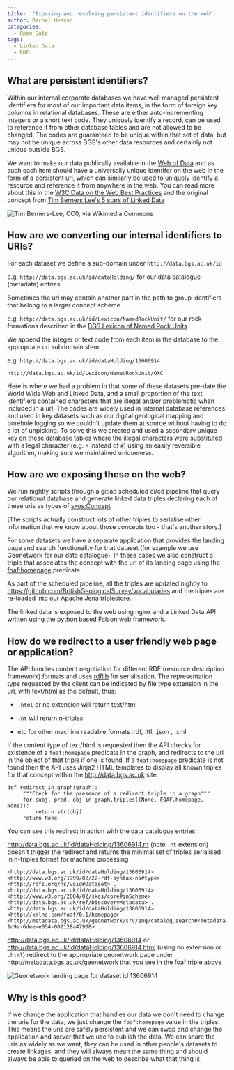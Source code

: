 ```yaml
---
title:  "Exposing and resolving persistent identifiers on the web"
author: Rachel Heaven
categories:
  - Open Data
tags:
  - Linked Data
  - RDF
---
```


## What are persistent identifiers?

Within our internal corporate databases we have well managed persistent identifiers for most of our important data items, in the form of foreign key columns in relational databases. These are either auto-incrementing integers or a short text code.  They uniquely identify a record, can be used to reference it from other database tables and are not allowed to be changed. The codes are guaranteed to be unique within that set of data, but may not be unique across BGS's other data resources and certainly not unique outside BGS.

We want to make our data publically available in the [Web of Data](https://www.w3.org/2013/data/) and as such each item should have a universally unique identifer on the web in the form of a persistent uri, which can similarly be used to uniquely identify a resource and reference it from anywhere in the web. You can read more about this in the [W3C Data on the Web Best Practices](https://www.w3.org/TR/dwbp/#DataIdentifiers) and the original concept from [Tim Berners Lee's 5 stars of Linked Data](https://www.w3.org/DesignIssues/LinkedData.html)

![Tim Berners-Lee, CC0, via Wikimedia Commons](https://upload.wikimedia.org/wikipedia/commons/3/30/Tim_Berners-Lee_5-star_Open_Data_plan.png)

## How are we converting our internal identifiers to URIs?

For each dataset we define a sub-domain under ``http://data.bgs.ac.uk/id``

e.g. ``http://data.bgs.ac.uk/id/dataHolding/``  for our data catalogue (metadata) entries

Sometimes the url may contain another part in the path to group identifiers that belong to a larger concept scheme 

e.g.
``http://data.bgs.ac.uk/id/Lexicon/NamedRockUnit/``  for our rock formations described in the [BGS Lexicon of Named Rock Units](https://www.bgs.ac.uk/technologies/the-bgs-lexicon-of-named-rock-units/)

We append the integer or text code from each item in the database to the appropriate uri subdomain stem

e.g. 
``http://data.bgs.ac.uk/id/dataHolding/13606914``

``http://data.bgs.ac.uk/id/Lexicon/NamedRockUnit/OXC``

Here is where we had a problem in that some of these datasets pre-date the World Wide Web and Linked Data, and a small proportion of the text identifiers contained characters that are illegal and/or problematic when included in a url. The codes are widely used in internal database references and used in key datasets such as our digital geological mapping and borehole logging so we couldn't update them at source without having to do a lot of unpicking. To solve this we created and used a secondary unique key on these database tables where the illegal characters were substituted with a legal character (e.g. ``H`` instead of ``#``) using an easily reversible algorithm, making sure we maintained uniqueness.

## How are we exposing these on the web?


We run nightly scripts through a gitlab scheduled ci/cd pipeline that query our relational database and generate linked data triples declaring each of these uris as types of [skos:Concept](https://www.w3.org/2009/08/skos-reference/skos.html#Concept)

[The scripts actually construct lots of other triples to serialise other information that we know about those concepts too - that's another story.]

For some datasets we have a separate application that provides the landing page and search functionality for that dataset (for example we use Geonetwork for our data catalogue). In these cases we also construct a triple that associates the concept with the url of its landing page using the [foaf:homepage](http://xmlns.com/foaf/spec/#term_homepage) predicate.

As part of the scheduled pipeline, all the triples are updated nightly to https://github.com/BritishGeologicalSurvey/vocabularies
and the triples are re-loaded into our Apache Jena triplestore.  

The linked data is exposed to the web using nginx and a Linked Data API written using the python based Falcon web framework. 

## How do we redirect to a user friendly web page or application?


The API handles content negotiation for different RDF (resource description framework) formats and uses [rdflib](https://github.com/RDFLib/rdflib) for serialisation.  The representation type requested by the client can be indicated by file type extension in the url, with text/html as the default, thus: 

 - `.html` or no extension will return text/html

 - `.nt` will return n-triples

 - etc for other machine readable formats .rdf, .ttl, .json , .xml
 
If the content type of text/html is requested then the API checks for existence of a `foaf:homepage` predicate in the graph, and redirects to the url in the object of that triple if one is found. If a ``foaf:homepage`` predicate is not found then the API uses Jinja2 HTML templates to display all known triples for that concept within the http://data.bgs.ac.uk site.


    def redirect_in_graph(graph):
         """Check for the presence of a redirect triple in a graph"""
         for subj, pred, obj in graph.triples((None, FOAF.homepage, None)):
             return str(obj)
         return None

You can see this redirect in action with the data catalogue entries:

http://data.bgs.ac.uk/id/dataHolding/13606914.nt (note `.nt` extension) doesn't trigger the redirect and returns the minimal set of triples serialised in n-triples format for machine processing 

    <http://data.bgs.ac.uk/id/dataHolding/13606914> <http://www.w3.org/1999/02/22-rdf-syntax-ns#type> <http://rdfs.org/ns/void#Dataset> .
    <http://data.bgs.ac.uk/id/dataHolding/13606914> <http://www.w3.org/2004/02/skos/core#inScheme> <http://data.bgs.ac.uk/ref/DiscoveryMetadata> .
    <http://data.bgs.ac.uk/id/dataHolding/13606914> <http://xmlns.com/foaf/0.1/homepage> <http://metadata.bgs.ac.uk/geonetwork/srv/eng/catalog.search#/metadata/33bec698-1d9a-6dee-e054-002128a47908> .


http://data.bgs.ac.uk/id/dataHolding/13606914 or http://data.bgs.ac.uk/id/dataHolding/13606914.html (using no extension or `.html`) redirect to the appropriate geonetwork page under http://metadata.bgs.ac.uk/geonetwork that you see in the foaf triple above

![Geonetwork landing page for dataset id 13606914](../../assets/images/2021-08-11-persistent-identifiers/geonetwork.png)


## Why is this good?

If we change the application that handles our data we don't need to change the uris for the data, we just change the `foaf:homepage` value in the triples. This means the uris are safely persistent and we can swap and change the application and server that we use to publish the data. We can share the uris as widely as we want, they can be used in other people's datasets to create linkages, and they will always mean the same thing and should always be able to queried on the web to describe what that thing is.
